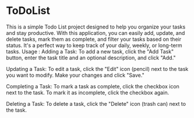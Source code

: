 # ToDoList
This is a simple Todo List project designed to help you organize your tasks and stay productive.
With this application, you can easily add, update, and delete tasks, mark them as complete, and filter your tasks based on their status.
It's a perfect way to keep track of your daily, weekly, or long-term tasks.
Usage :
Adding a Task: To add a new task, click the "Add Task" button, enter the task title and an optional description, and click "Add."

Updating a Task: To edit a task, click the "Edit" icon (pencil) next to the task you want to modify. Make your changes and click "Save."

Completing a Task: To mark a task as complete, click the checkbox icon next to the task. To mark it as incomplete, click the checkbox again.

Deleting a Task: To delete a task, click the "Delete" icon (trash can) next to the task.

